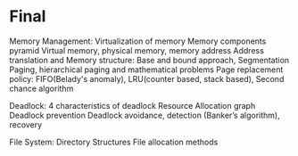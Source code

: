 




# Final 
Memory Management:
Virtualization of memory
Memory components pyramid
Virtual memory, physical memory, memory address
Address translation and Memory structure: Base and bound approach, Segmentation
Paging, hierarchical paging and mathematical problems
Page replacement policy: FIFO(Belady's anomaly), LRU(counter based, stack based), Second chance algorithm
 

Deadlock:
4 characteristics of deadlock
Resource Allocation graph
Deadlock prevention
Deadlock avoidance, detection (Banker’s algorithm), recovery
 

File System:
Directory Structures
File allocation methods

